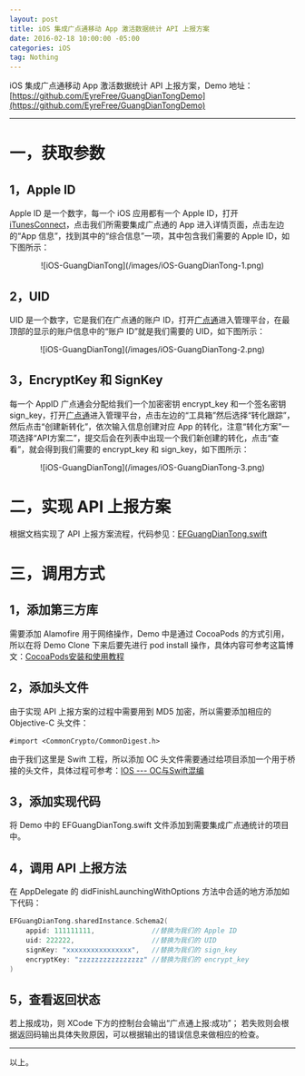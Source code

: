 ```yaml
---
layout: post
title: iOS 集成广点通移动 App 激活数据统计 API 上报方案
date: 2016-02-18 10:00:00 -05:00
categories: iOS
tag: Nothing
---
```


iOS 集成广点通移动 App 激活数据统计 API 上报方案，Demo 地址：  
[https://github.com/EyreFree/GuangDianTongDemo](https://github.com/EyreFree/GuangDianTongDemo)

---
# 一，获取参数
## 1，Apple ID
Apple ID 是一个数字，每一个 iOS 应用都有一个 Apple ID，打开 [iTunesConnect](http://itunesconnect.apple.com)，点击我们所需要集成广点通的 App 进入详情页面，点击左边的“App 信息”，找到其中的“综合信息”一项，其中包含我们需要的 Apple ID，如下图所示：
<center>
![iOS-GuangDianTong](/images/iOS-GuangDianTong-1.png)
</center>

## 2，UID
UID 是一个数字，它是我们在广点通的账户 ID，打开[广点通](http://e.qq.com)进入管理平台，在最顶部的显示的账户信息中的“账户 ID”就是我们需要的 UID，如下图所示：
<center>
![iOS-GuangDianTong](/images/iOS-GuangDianTong-2.png)
</center>

## 3，EncryptKey 和 SignKey
每一个 AppID 广点通会分配给我们一个加密密钥 encrypt_key 和一个签名密钥 sign_key，打开[广点通](http://e.qq.com)进入管理平台，点击左边的“工具箱”然后选择“转化跟踪”，然后点击“创建新转化”，依次输入信息创建对应 App 的转化，注意“转化方案”一项选择“API方案二”，提交后会在列表中出现一个我们新创建的转化，点击“查看”，就会得到我们需要的 encrypt_key 和 sign_key，如下图所示：
<center>
![iOS-GuangDianTong](/images/iOS-GuangDianTong-3.png)
</center>

# 二，实现 API 上报方案
根据文档实现了 API 上报方案流程，代码参见：[EFGuangDianTong.swift](https://github.com/EyreFree/GuangDianTongDemo/blob/master/GuangDianTongDemo/EFGuangDianTong.swift)

# 三，调用方式
## 1，添加第三方库
需要添加 Alamofire 用于网络操作，Demo 中是通过 CocoaPods 的方式引用，所以在将 Demo Clone 下来后要先进行 pod install 操作，具体内容可参考这篇博文：[CocoaPods安装和使用教程](http://code4app.com/article/cocoapods-install-usage)
## 2，添加头文件
由于实现 API 上报方案的过程中需要用到 MD5 加密，所以需要添加相应的 Objective-C 头文件：
```
#import <CommonCrypto/CommonDigest.h>
```
由于我们这里是 Swift 工程，所以添加 OC 头文件需要通过给项目添加一个用于桥接的头文件，具体过程可参考：[IOS --- OC与Swift混编](http://blog.sina.com.cn/s/blog_8d1bc23f0102v5tl.html)
## 3，添加实现代码
将 Demo 中的 EFGuangDianTong.swift 文件添加到需要集成广点通统计的项目中。
## 4，调用 API 上报方法
在 AppDelegate 的 didFinishLaunchingWithOptions 方法中合适的地方添加如下代码：
```swift
EFGuangDianTong.sharedInstance.Schema2(
    appid: 111111111,              //替换为我们的 Apple ID
    uid: 222222,                   //替换为我们的 UID
    signKey: "xxxxxxxxxxxxxxxx",   //替换为我们的 sign_key
    encryptKey: "zzzzzzzzzzzzzzzz" //替换为我们的 encrypt_key
)
```
## 5，查看返回状态
若上报成功，则 XCode 下方的控制台会输出“广点通上报:成功”；
若失败则会根据返回码输出具体失败原因，可以根据输出的错误信息来做相应的检查。

---
以上。

